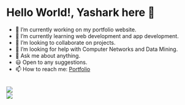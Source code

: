 #  Hello World!, Yashark here 👋

- 🔭 I’m currently working on my portfolio website.
- 🌱 I’m currently learning web development and app development.
- 👯 I’m looking to collaborate on projects.
- 🤔 I’m looking for help with Computer Networks and Data Mining.
- 💬 Ask me about anything.
- :smiley: Open to any suggestions.
- 📫 How to reach me: [Portfolio](https://yasharkawasthi.github.io/)
<br>
<a>
  <img align="center" src="https://github-readme-stats.vercel.app/api?username=yasharkawasthi&include_all_commits=true&count_private=true&show_icons=true&theme=dracula" />
</a>
<br>
<a>
  <img align="center" src="https://github-readme-stats.vercel.app/api/top-langs/?username=yasharkawasthi&layout=compact&card_width=444" />
</a>
